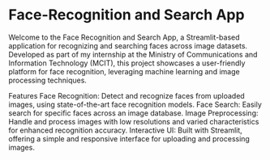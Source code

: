 # Face-Recognition and Search App
Welcome to the Face Recognition and Search App, a Streamlit-based application for recognizing and searching faces across image datasets. Developed as part of my internship at the Ministry of Communications and Information Technology (MCIT), this project showcases a user-friendly platform for face recognition, leveraging machine learning and image processing techniques.

Features
Face Recognition: Detect and recognize faces from uploaded images, using state-of-the-art face recognition models.
Face Search: Easily search for specific faces across an image database.
Image Preprocessing: Handle and process images with low resolutions and varied characteristics for enhanced recognition accuracy.
Interactive UI: Built with Streamlit, offering a simple and responsive interface for uploading and processing images.
